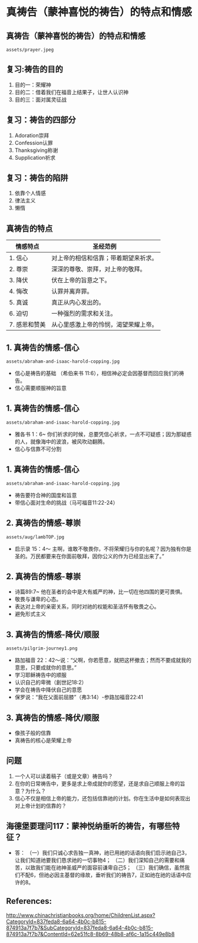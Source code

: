 # 真祷告（蒙神喜悦的祷告）的特点和情感

##  真祷告（蒙神喜悦的祷告）的特点和情感
`assets/prayer.jpeg`

## 复习:祷告的目的
1. 目的一：荣耀神
2. 目的二：借着我们在福音上结果子，让世人认识神
3. 目的三：面对属灵征战

## 复习：祷告的四部分
1. Adoration崇拜
2. Confession认罪
3. Thanksgiving称谢
4. Supplication祈求

## 复习：祷告的陷阱
1. 依靠个人情感
2. 律法主义
3. 懒惰

## 真祷告的特点
| 情感特点 | 圣经范例 |
|----------|----------|
| 1. 信心 | 对上帝的相信和信靠；带着期望来祈求。 |
| 2. 尊崇| 深深的尊敬、崇拜，对上帝的敬拜。 |
| 3. 降伏 | 伏在上帝的旨意之下。|
| 4. 悔改 | 认罪并离弃罪。 |
| 5. 真诚 | 真正从内心发出的。 |
| 6. 迫切 | 一种强烈的需求和关注。  |
| 7. 感恩和赞美 | 从心里感激上帝的怜悯，渴望荣耀上帝。 |

## 1. 真祷告的情感-信心
`assets/abraham-and-isaac-harold-copping.jpg`
- 信心是祷告的基础 （希伯来书 11:6），相信神必定会因基督而回应我们的祷告。
- 信心需要顺服神的旨意

## 1. 真祷告的情感-信心
`assets/abraham-and-isaac-harold-copping.jpg`
- 雅各书 1：6~ 你们祈求的时候，总要凭信心祈求，一点不可疑惑；因为那疑惑的人，就像海中的波浪，被风吹动翻腾。
- 信心与信靠不可分割

## 1. 真祷告的情感-信心
`assets/abraham-and-isaac-harold-copping.jpg`
- 祷告要符合神的国度和旨意
- 带信心面对生命的挑战（马可福音11:22-24）

## 2. 真祷告的情感-尊崇
`assets/aug/lambTOP.jpg`
- 启示录 15：4～ 主啊，谁敢不敬畏你，不将荣耀归与你的名呢？因为独有你是圣的。万民都要来在你面前敬拜，因你公义的作为已经显出来了。”

## 2. 真祷告的情感-尊崇
- 诗篇89:7~ 他在圣者的会中是大有威严的神，比一切在他四围的更可畏惧。
- 敬畏与谦卑的心态。
- 表达对上帝的亲密关系，同时对祂的权能和圣洁怀有敬畏之心。
- 避免形式主义


## 3. 真祷告的情感-降伏/顺服
`assets/pilgrim-journey1.png`
- 路加福音 22：42～说：“父啊，你若愿意，就把这杯撤去；然而不要成就我的意思，只要成就你的意思。”
- 学习耶稣祷告中的顺服
- 认识自己的卑微（創世記18:2）
- 学会在祷告中降伏自己的意愿
- 保罗说：“我在父面前屈膝”（弗3:14）-参路加福音22:41

## 3. 真祷告的情感-降伏/顺服
- 像孩子般的信靠
- 真祷告的核心是荣耀上帝

## 问题
1. 一个人可以读着稿子（或是文章）祷告吗？
2. 在你的日常祷告中，更多是求上帝成就你的愿望，还是求自己顺服上帝的旨意？为什么？
3. 信心不仅是相信上帝的能力，还包括信靠祂的计划。你在生活中是如何表现出对上帝计划的信靠的？


## 海德堡要理问117：蒙神悦纳垂听的祷告，有哪些特征？
- 答：
（一）我们只诚心求告独一真神，祂已用祂的话语向我们启示祂自己3，让我们知道祂要我们恳求祂的一切事物4；
（二）我们深知自己的需要和痛苦，以致我们能在祂神圣威严的面容前谦卑自己5；
（三）我们确信，虽然我们不配6，但祂必因主基督的缘故，垂听我们的祷告7，正如祂在祂的话语中应许的8。


## References:
http://www.chinachristianbooks.org/home/ChildrenList.aspx?CategoryId=837feda8-6a64-4b0c-b815-874913a7f7b7&SubCategoryId=837feda8-6a64-4b0c-b815-874913a7f7b7&ContentId=62e51fc8-8b69-48b8-af6c-1a15c449e8b8